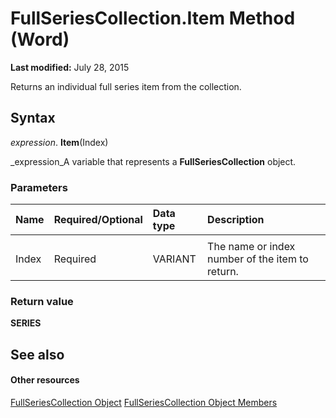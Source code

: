 
# FullSeriesCollection.Item Method (Word)

 **Last modified:** July 28, 2015

Returns an individual full series item from the collection.

## Syntax

 _expression_. **Item**(Index)

 _expression_A variable that represents a  **FullSeriesCollection** object.


### Parameters



|**Name**|**Required/Optional**|**Data type**|**Description**|
|:-----|:-----|:-----|:-----|
|||||
|Index|Required|VARIANT|The name or index number of the item to return.|

### Return value

 **SERIES**


## See also


#### Other resources


 [FullSeriesCollection Object](a0786c15-27f7-5ba8-eaba-7b982d951fd8.md)
 [FullSeriesCollection Object Members](44630853-8b1f-5632-0ac0-a45c3c9e573f.md)
